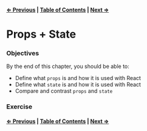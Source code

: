 #### [⇐ Previous](./03-components.md) | [Table of Contents](./../readme.md) | [Next ⇒](./05-events.md)

# Props + State

### Objectives

By the end of this chapter, you should be able to:

- Define what `props` is and how it is used with React
- Define what `state` is and how it is used with React
- Compare and contrast `props` and `state`

### Exercise

#### [⇐ Previous](./03-components.md) | [Table of Contents](./../readme.md) | [Next ⇒](./05-events.md)
